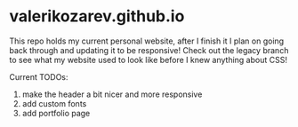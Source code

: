 # valerikozarev.github.io

This repo holds my current personal website, after I finish it I plan on going back through and updating it to be responsive! Check out the legacy branch to see what my website used to look like before I knew anything about CSS!

Current TODOs:
1. make the header a bit nicer and more responsive
2. add custom fonts
3. add portfolio page
